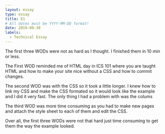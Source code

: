 ```yaml
---
layout: essay
type: essay
title: E1
# All dates must be YYYY-MM-DD format!
date: 2019-09-30
labels:
  - Technical Essay
---
```


The first three WODs were not as hard as I thought. I finished them in 10 min or less.

The First WOD reminded me of HTML day in ICS 101 where you are taught HTML and how to make your site nice without a CSS and how to commit changes.

The second WOD was with the CSS so it took a little longer. I knew how to link my CSS and make the CSS formated so it would look like the example and I did it very fast. The only thing I had a problem with was the colums 

The third WOD was more time consuming as you had to make new pages and attach the style sheet to each of them and edit the CSS. 

Over all, the first three WODs were not that hard just time consuming to get them the way the example looked. 
